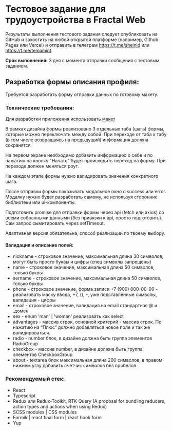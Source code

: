 # Тестовое задание для трудоустройства в Fractal Web

Результаты выполнения тестового задания следует опубликовать на GitHub и захостить на любой открытой платформе (например, Github Pages или Vercel) и отправить в телеграм https://t.me/sheinid или https://t.me/temamint.

**Срок выполнения:** 3 дня с момента отправки сообщения с тестовым заданием.

## Разработка формы описания профиля:

Требуется разработать форму отправки данных по готовому макету.

### Технические требования:

Для разработки приложения использовать [макет](https://www.figma.com/file/g9tqzCpEpCe7ROq8lJloOc/FractalFrontTestAssignment?type=design&node-id=0%3A1&mode=design&t=KK48wS41WtAYG6uc-1)

В рамках дизайна формы реализовано 3 отдельных таба (шага) формы, которые можно переключать между собой. При переходе от таба к табу (в том числе возвращаясь на предыдущий) информация должна сохранятся.

На первом экране необходимо добавить информацию о себе и по нажатию на кнопку "Начать" будет происходить переход на форму. При переходе должен меняться роут.

На каждом этапе формы нужно валидировать значения конкретного шага.

После отправки формы показывать модальное окно с success или error. Модалку нужно будет разработать самому, не используя сторонние библиотеки или ui-компоненты.

Подготовить promise для отправки формы через api (fetch или axios) со всеми собранными данными (без привязки к api, просто подготовить).
Сам запрос сымитировать через setTimeout.

Адаптивная версия обязательна, способ реализации по твоему выбору.

#### Валидация и описание полей:

- nickname - строковое значение, максимальная длина 30 символов, могут быть просто буквы и цифры (спец символы запрещены)
- name - строковое значение, максимальная длина 50 символов, только буквы
- sername - строковое значение, максимальная длина 50 символов, только буквы
- phone - строковое значение, форма записи +7 (900) 000-00-00 - реализовать маску ввода, +7, (), -, уже подставленные символы, валидация - цифры
- email - строковое значение, валидация на email стандартная @ и .домен
- sex - enum 'man' | 'woman' реализовать как select
- advantages - массив строк, основной критерий - массив строк. По нажатию на “Плюс” должно добавляться новое поле и так же валидироваться.
- radio - number блок, в дизайне должна быть группа элементов RadioGroup
- checkbox - массив number, в дизайне должна быть группа элементов CheckboxGroup
- about - textarea блок максимальная длина 200 символов, в правом нижнем углу добавить счётчик символов без пробелов

### Рекомендуемый стек:

- React
- Typescript
- Redux или Redux-Toolkit, RTK Query (A proposal for bundling reducers, action types and actions when using Redux)
- SCSS modules | CSS modules
- Formik | react final form | react hook form
- Yup

